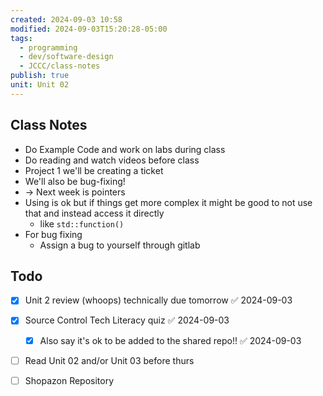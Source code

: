 ```yaml
---
created: 2024-09-03 10:58
modified: 2024-09-03T15:20:28-05:00
tags:
  - programming
  - dev/software-design
  - JCCC/class-notes
publish: true
unit: Unit 02
---
```

## Class Notes  
- Do Example Code and work on labs during class  
- Do reading and watch videos before class  
- Project 1 we'll be creating a ticket  
- We'll also be bug-fixing!  
- -> Next week is pointers   
- Using is ok but if things get more complex it might be good to not use that and instead access it directly  
	- like `std::function()`  
- For bug fixing  
	- Assign a bug to yourself through gitlab  
## Todo  
- [x] Unit 2 review (whoops) technically due tomorrow ✅ 2024-09-03  
- [x] Source Control Tech Literacy quiz ✅ 2024-09-03  
	- [x] Also say it's ok to be added to the shared repo!! ✅ 2024-09-03  
- [ ] Read Unit 02 and/or Unit 03 before thurs  
- [ ] Shopazon Repository  
  

